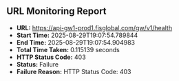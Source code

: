 ## URL Monitoring Report

- **URL:** https://api-gw1-prod1.fisglobal.com/gw/v1/health
- **Start Time:** 2025-08-29T19:07:54.789844
- **End Time:** 2025-08-29T19:07:54.904983
- **Total Time Taken:** 0.115139 seconds
- **HTTP Status Code:** 403
- **Status:** Failure
- **Failure Reason:** HTTP Status Code: 403
